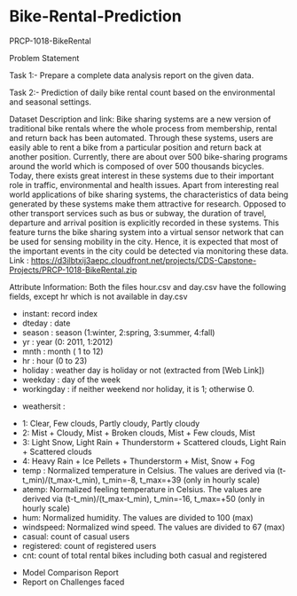 # Bike-Rental-Prediction

PRCP-1018-BikeRental

Problem Statement

Task 1:- Prepare a complete data analysis report on the given data.

Task 2:- Prediction of daily bike rental count based on the environmental and seasonal settings.

Dataset Description and link:
Bike sharing systems are a new version of traditional bike rentals where the whole process from membership, rental and return back has been automated. Through these systems, users are easily able to rent a bike from a particular position and return back at another position. Currently, there are about over 500 bike-sharing programs around the world which is composed of over 500 thousands bicycles. Today, there exists great interest in these systems due to their important role in traffic, environmental and health issues. Apart from interesting real world applications of bike sharing systems, the characteristics of data being generated by these systems make them attractive for research. Opposed to other transport services such as bus or subway, the duration of travel, departure and arrival position is explicitly recorded in these systems. This feature turns the bike sharing system into a virtual sensor network that can be used for sensing mobility in the city. Hence, it is expected that most of the important events in the city could be detected via monitoring these data.
Link : https://d3ilbtxij3aepc.cloudfront.net/projects/CDS-Capstone-Projects/PRCP-1018-BikeRental.zip

Attribute Information:
Both the files hour.csv and day.csv have the following fields, except hr which is not available in day.csv
- instant: record index
- dteday : date
- season : season (1:winter, 2:spring, 3:summer, 4:fall)
- yr : year (0: 2011, 1:2012)
- mnth : month ( 1 to 12)
- hr : hour (0 to 23)
- holiday : weather day is holiday or not (extracted from [Web Link])
- weekday : day of the week
- workingday : if neither weekend nor holiday, it is 1; otherwise 0.
+ weathersit :
- 1: Clear, Few clouds, Partly cloudy, Partly cloudy
- 2: Mist + Cloudy, Mist + Broken clouds, Mist + Few clouds, Mist
- 3: Light Snow, Light Rain + Thunderstorm + Scattered clouds, Light Rain + Scattered clouds
- 4: Heavy Rain + Ice Pellets + Thunderstorm + Mist, Snow + Fog
- temp : Normalized temperature in Celsius. The values are derived via (t-t_min)/(t_max-t_min), t_min=-8, t_max=+39 (only in hourly scale)
- atemp: Normalized feeling temperature in Celsius. The values are derived via (t-t_min)/(t_max-t_min), t_min=-16, t_max=+50 (only in hourly scale)
- hum: Normalized humidity. The values are divided to 100 (max)
- windspeed: Normalized wind speed. The values are divided to 67 (max)
- casual: count of casual users
- registered: count of registered users
- cnt: count of total rental bikes including both casual and registered

* Model Comparison Report
* Report on Challenges faced


